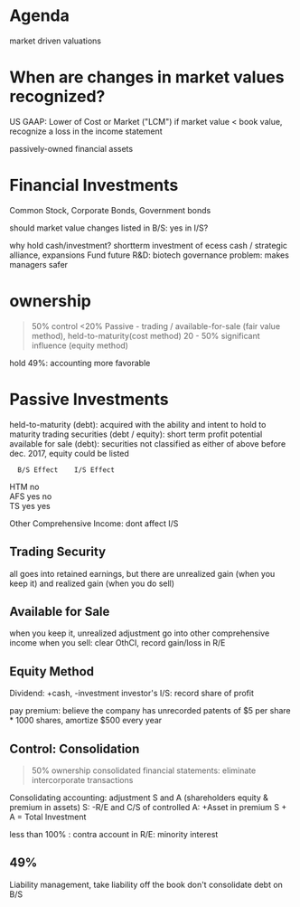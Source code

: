 # Agenda
market driven valuations

# When are changes in market values recognized?
US GAAP: Lower of Cost or Market ("LCM")
if market value < book value, recognize a loss in the income statement

passively-owned financial assets

# Financial Investments
Common Stock, Corporate Bonds, Government bonds

should market value changes listed in B/S: yes
in I/S?

why hold cash/investment? 
shortterm investment of ecess cash / strategic alliance, expansions
Fund future R&D: biotech
governance problem: makes managers safer

# ownership
>50% control
<20% Passive - trading / available-for-sale (fair value method), held-to-maturity(cost method) 
20 - 50% significant influence (equity method)

hold 49%: accounting more favorable 

# Passive Investments
held-to-maturity (debt): acquired with the ability and intent to hold to maturity
trading securities (debt / equity): short term profit potential
available for sale (debt): securities not classified as either of above
before dec. 2017, equity could be listed

      B/S Effect    I/S Effect
HTM      no             
AFS      yes            no  
TS       yes            yes

Other Comprehensive Income: dont affect I/S

## Trading Security
all goes into retained earnings, but there are unrealized gain (when you keep it) and realized gain (when you do sell)

## Available for Sale
when you keep it, unrealized adjustment go into other comprehensive income
when you sell: clear OthCI, record gain/loss in R/E 

## Equity Method
Dividend: +cash, -investment
investor's I/S: record share of profit

pay premium: believe the company has unrecorded patents of $5 per share * 1000 shares, amortize $500 every year

## Control: Consolidation
>50% ownership
consolidated financial statements: eliminate intercorporate transactions

Consolidating accounting:
adjustment S and A (shareholders equity & premium in assets)
S: -R/E and C/S of controlled
A: +Asset in premium 
S + A = Total Investment

less than 100% : 
contra account in R/E: minority interest

## 49%
Liability management, take liability off the book
don't consolidate debt on B/S


